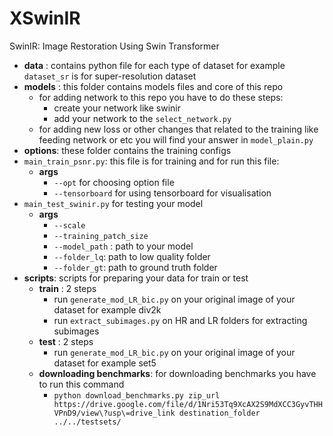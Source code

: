 # XSwinIR
SwinIR: Image Restoration Using Swin Transformer

- **data** : contains python file for each type of dataset for example `dataset_sr` is for super-resolution dataset
- **models** : this folder contains models files and core of this repo
    - for adding network to this repo you have to do these steps:
        - create your network like swinir
        - add your network to the `select_network.py`
    - for adding new loss or other changes that related to the training like feeding network or etc you will find your answer in `model_plain.py`
- **options**: these folder contains the training configs
- `main_train_psnr.py`: this file is for training and for run this file:
    - **args**
        - `--opt` for choosing option file
        - `--tensorboard` for using tensorboard for visualisation
- `main_test_swinir.py` for testing your model
    -   **args**
        - `--scale`
        - `--training_patch_size`
        - `--model_path` : path to your model
        - `--folder_lq`: path to low quality folder
        - `--folder_gt`: path to ground truth folder
- **scripts**: scripts for preparing your data for train or test
    - **train** : 2 steps
        - run `generate_mod_LR_bic.py` on your original image of your dataset for example div2k
        - run `extract_subimages.py` on HR and LR folders for extracting subimages
    - **test** : 2 steps
        - run `generate_mod_LR_bic.py` on your original image of your dataset for example set5
    - **downloading benchmarks**: for downloading benchmarks you have to run this command 
        - `python download_benchmarks.py zip_url https://drive.google.com/file/d/1Nri53Tq9XcAX2S9MdXCC3GyvTHHVPnD9/view\?usp\=drive_link destination_folder ../../testsets/`
        
